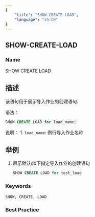 ```yaml
---
{
    "title": "SHOW-CREATE-LOAD",
    "language": "zh-CN"
}
---
```


## SHOW-CREATE-LOAD

### Name

SHOW CREATE LOAD

## 描述

该语句用于展示导入作业的创建语句.

语法：

```sql
SHOW CREATE LOAD for load_name;
```

说明：
          1.  `load_name`: 例行导入作业名称

## 举例

1. 展示默认db下指定导入作业的创建语句

   ```sql
   SHOW CREATE LOAD for test_load
   ```

### Keywords

    SHOW, CREATE, LOAD

### Best Practice

